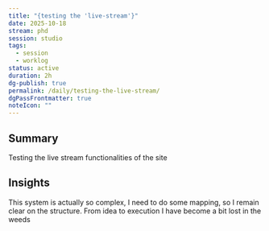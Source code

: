 ```yaml
---
title: "{testing the 'live-stream'}"
date: 2025-10-18
stream: phd
session: studio
tags:
  - session
  - worklog
status: active
duration: 2h
dg-publish: true
permalink: /daily/testing-the-live-stream/
dgPassFrontmatter: true
noteIcon: ""
---
```


<!-- 🔁 Used for your timeline or “Research Stream” visual -->
<!-- Each session can auto-populate in the dashboard -->

## Summary

Testing the live stream functionalities of the site

## Insights

This system is actually so complex, I need to do some mapping, so I remain clear on the structure.
From idea to execution I have become a bit lost in the weeds
